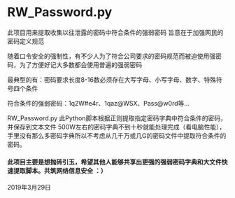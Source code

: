 # RW_Password.py

此项目用来提取收集以往泄露的密码中符合条件的强弱密码 旨意在于加强网民的密码定义规范

随着口令安全的强制性，有不少人为了符合公司要求的密码规范而被迫使用强密码，为了方便好记大多数都会使用普遍的强弱密码

最典型的有：密码要求长度8-16数必须存在大写字母、小写字母、数字、特殊符号四个条件

符合条件的强弱密码：1q2W#e4r、1qaz@WSX、Pass@w0rd等...

RW_Password.py 此Python脚本根据正则提取指定密码字典中符合条件的密码，并保存到文本文件
500W左右的密码字典不到十秒就能处理完成（看电脑性能），手里没有那么多密码字典所以不考虑从几千万或几G的密码文件中提取符合条件的密码。



#### 此项目主要是想抛砖引玉，希望其他人能够共享出更强的强弱密码字典和大文件快速提取脚本。共筑网络信息安全 ：）



2019年3月29日
